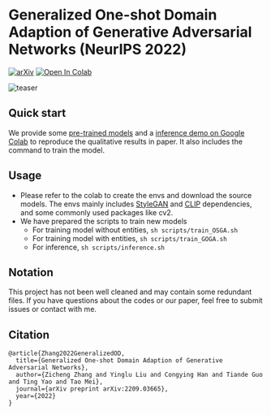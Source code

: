 # Generalized One-shot Domain Adaption of Generative Adversarial Networks (NeurIPS 2022)
[![arXiv](https://img.shields.io/badge/arXiv-2209.03665-b31b1b.svg)](https://arxiv.org/abs/2209.03665)
[![Open In Colab](https://colab.research.google.com/assets/colab-badge.svg)](https://colab.research.google.com/drive/1A6moUzSLh2vU4CckfnXESk4HwYC8NgMz?usp=sharing)


![teaser](teaser/teaser.png "teaser")

## Quick start
We provide some [pre-trained models](https://drive.google.com/drive/folders/1xgBY3UyQkR0co_dOfr9SwUy-9h4hGhmc?usp=sharing) and a [inference demo on Google Colab](https://colab.research.google.com/drive/1A6moUzSLh2vU4CckfnXESk4HwYC8NgMz?usp=sharing) to reproduce the qualitative results in paper. It also includes the command to train the model.

## Usage
-  Please refer to the colab to create the envs and download the source models. The envs mainly includes [StyleGAN](https://github.com/NVlabs/stylegan3) and [CLIP](https://github.com/openai/CLIP) dependencies, and some commonly used packages like cv2.
- We have prepared the scripts to train new models 
  -  For training model without entities, ```sh scripts/train_OSGA.sh```
  -  For training model with entities, ```sh scripts/train_GOGA.sh```
  -  For inference, ```sh scripts/inference.sh```

## Notation
This project has not been well cleaned and may contain some redundant files. If you have questions about the codes or our paper, feel free to submit issues or contact with me. 

## Citation
```
@article{Zhang2022GeneralizedOD,
  title={Generalized One-shot Domain Adaption of Generative Adversarial Networks},
  author={Zicheng Zhang and Yinglu Liu and Congying Han and Tiande Guo and Ting Yao and Tao Mei},
  journal={arXiv preprint arXiv:2209.03665},
  year={2022}
}
```

